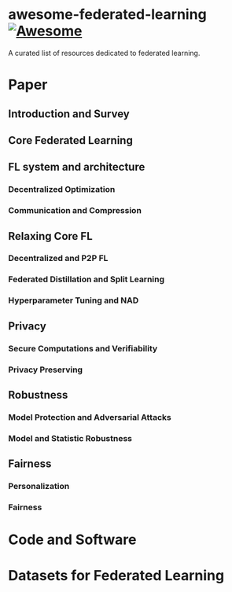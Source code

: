 # awesome-federated-learning [![Awesome](https://awesome.re/badge.svg)](https://awesome.re)
A curated list of resources dedicated to federated learning.

# Paper

## Introduction and Survey

## Core Federated Learning

## FL system and architecture

### Decentralized Optimization

### Communication and Compression


## Relaxing Core FL
### Decentralized and P2P FL

### Federated Distillation and Split Learning

### Hyperparameter Tuning and NAD


## Privacy
### Secure Computations and Verifiability

### Privacy Preserving


## Robustness
### Model Protection and Adversarial Attacks

### Model and Statistic Robustness


## Fairness
### Personalization

### Fairness

# Code and Software

# Datasets for Federated Learning
